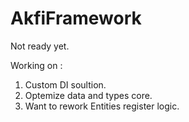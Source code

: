 # AkfiFramework
 
Not ready yet. 

Working on : 
1) Custom DI soultion.
2) Optemize data and types core.
3) Want to rework Entities register logic.
